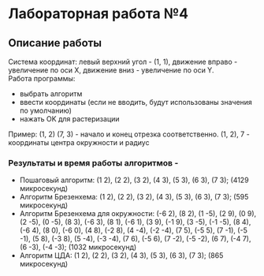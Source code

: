 # Лабораторная работа №4
## Описание работы
Система координат: левый верхний угол - (1, 1), движение вправо - увеличение по оси X, движение вниз - увеличение по оси Y.<br />
Работа программы: 
 - выбрать алгоритм
 - ввести координаты (если не вводить, будут использованы значения по умолчанию)
 - нажать OK для растеризации

Пример: (1, 2) (7, 3) - начало и конец отрезка соответственно. (1, 2), 7 - координаты центра окружности и радиус <br />

### Результаты и время работы алгоритмов - <br />
- Пошаговый алгоритм: (1 2), (2 2), (3 2), (4 3), (5 3), (6 3), (7 3); (4129 микросекунд)
- Алгоритм Брезенхема: (1 2), (2 2), (3 2), (4 3), (5 3), (6 3), (7 3); (595 микросекунд)
- Алгоритм Брезенхема для окружности: (-6 2), (8 2), (1 -5), (2 9), (0 9), (2 -5), (0 -5), (8 3), (-6 3), (8 1), (-6 1), (3 9), (-1 9), (3 -5), (-1 -5), (8 4), (-6 4), (8 0), (-6 0), (4 8), (-2 8), (4 -4), (-2 -4), (7 5), (-5 5), (7 -1), (-5 -1), (5 8), (-3 8), (5 -4), (-3 -4), (7 6), (-5 6), (7 -2), (-5 -2), (6 7), (-4 7), (6 -3), (-4 -3); (1032 микросекунд)
- Алгоритм ЦДА: (1 2), (2 2), (3 2), (4 3), (5 3), (6 3), (7 3); (865 микросекунд)


